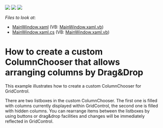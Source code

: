 <!-- default badges list -->
![](https://img.shields.io/endpoint?url=https://codecentral.devexpress.com/api/v1/VersionRange/128649146/12.1.4%2B)
[![](https://img.shields.io/badge/Open_in_DevExpress_Support_Center-FF7200?style=flat-square&logo=DevExpress&logoColor=white)](https://supportcenter.devexpress.com/ticket/details/E3368)
[![](https://img.shields.io/badge/📖_How_to_use_DevExpress_Examples-e9f6fc?style=flat-square)](https://docs.devexpress.com/GeneralInformation/403183)
<!-- default badges end -->
<!-- default file list -->
*Files to look at*:

* [MainWindow.xaml](./CS/MainWindow.xaml) (VB: [MainWindow.xaml.vb](./VB/MainWindow.xaml.vb))
* [MainWindow.xaml.cs](./CS/MainWindow.xaml.cs) (VB: [MainWindow.xaml.vb](./VB/MainWindow.xaml.vb))
<!-- default file list end -->
# How to create a custom ColumnChooser that allows arranging columns by Drag&Drop


<p>This example illustrates how to create a custom ColumnChooser for GridControl.</p><p>There are two listboxes in the custom ColumnChooser. The first one is filled with columns currently displayed within GridControl, the second one is filled with hidden columns. You can rearrange items between the listboxes by using buttons or drag&drop facilities and changes will be immediately reflected in GridControl.</p>

<br/>


